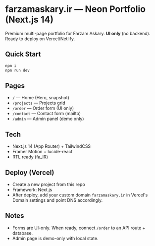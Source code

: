 # farzamaskary.ir — Neon Portfolio (Next.js 14)

Premium multi-page portfolio for Farzam Askary.
**UI only** (no backend). Ready to deploy on Vercel/Netlify.

## Quick Start
```bash
npm i
npm run dev
```

## Pages
- `/` — Home (Hero, snapshot)
- `/projects` — Projects grid
- `/order` — Order form (UI only)
- `/contact` — Contact form (mailto)
- `/admin` — Admin panel (demo only)

## Tech
- Next.js 14 (App Router) + TailwindCSS
- Framer Motion + lucide-react
- RTL ready (fa_IR)

## Deploy (Vercel)
- Create a new project from this repo
- Framework: Next.js
- After deploy, add your custom domain `farzamaskary.ir` in Vercel's Domain settings and point DNS accordingly.

## Notes
- Forms are UI-only. When ready, connect `/order` to an API route + database.
- Admin page is demo-only with local state.